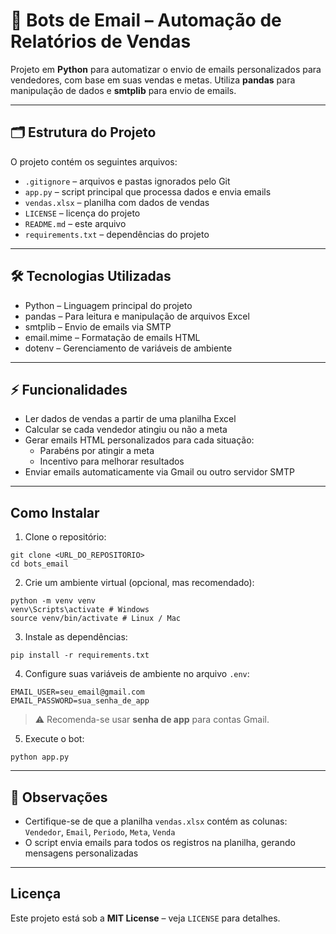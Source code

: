 # 📧 Bots de Email – Automação de Relatórios de Vendas

Projeto em **Python** para automatizar o envio de emails personalizados para vendedores, com base em suas vendas e metas. Utiliza **pandas** para manipulação de dados e **smtplib** para envio de emails.

---

## 🗂 Estrutura do Projeto

O projeto contém os seguintes arquivos:

- `.gitignore` – arquivos e pastas ignorados pelo Git  
- `app.py` – script principal que processa dados e envia emails  
- `vendas.xlsx` – planilha com dados de vendas  
- `LICENSE` – licença do projeto  
- `README.md` – este arquivo  
- `requirements.txt` – dependências do projeto  

---

## 🛠 Tecnologias Utilizadas

- Python – Linguagem principal do projeto  
- pandas – Para leitura e manipulação de arquivos Excel  
- smtplib – Envio de emails via SMTP  
- email.mime – Formatação de emails HTML  
- dotenv – Gerenciamento de variáveis de ambiente  

---

## ⚡ Funcionalidades

- Ler dados de vendas a partir de uma planilha Excel  
- Calcular se cada vendedor atingiu ou não a meta  
- Gerar emails HTML personalizados para cada situação:  
  - Parabéns por atingir a meta  
  - Incentivo para melhorar resultados  
- Enviar emails automaticamente via Gmail ou outro servidor SMTP  

---

## Como Instalar

1. Clone o repositório:  

```
git clone <URL_DO_REPOSITORIO>
cd bots_email

```

2. Crie um ambiente virtual (opcional, mas recomendado):  

```
python -m venv venv
venv\Scripts\activate # Windows
source venv/bin/activate # Linux / Mac
```

3. Instale as dependências:  

```
pip install -r requirements.txt
```

4. Configure suas variáveis de ambiente no arquivo `.env`:  

```
EMAIL_USER=seu_email@gmail.com
EMAIL_PASSWORD=sua_senha_de_app
```

> ⚠️ Recomenda-se usar **senha de app** para contas Gmail.

5. Execute o bot:  

```
python app.py

```

---

## 📝 Observações

- Certifique-se de que a planilha `vendas.xlsx` contém as colunas: `Vendedor`, `Email`, `Periodo`, `Meta`, `Venda`  
- O script envia emails para todos os registros na planilha, gerando mensagens personalizadas  

---

## Licença

Este projeto está sob a **MIT License** – veja `LICENSE` para detalhes.
